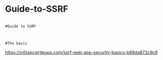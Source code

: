 # Guide-to-SSRF
                                                                                   #Guide to SSRF
                                                                                   
                                                                                   
                                                                                   #The basic
                                                                                   
 https://infosecwriteups.com/ssrf-web-app-security-basics-b88da872c9c8
 
 

